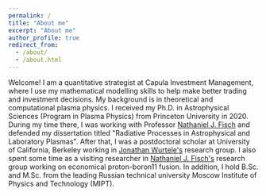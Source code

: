 ```yaml
---
permalink: /
title: "About me"
excerpt: "About me"
author_profile: true
redirect_from: 
  - /about/
  - /about.html
---
```


Welcome! I am a quantitative strategist at Capula Investment Management, where I use my mathematical modelling skills to help make better trading and investment decisions.
My background is in theoretical and computational plasma physics.
I received my Ph.D. in Astrophysical Sciences (Program in Plasma Physics) from Princeton University in 2020. During my time there, I was working with Professor [Nathaniel J. Fisch](https://plasma.princeton.edu/people/nathaniel-j-fisch) and defended my dissertation titled "Radiative Processes in Astrophysical and Laboratory Plasmas".
After that, I was a postdoctoral scholar at University of California, Berkeley working in [Jonathan Wurtele's](https://physics.berkeley.edu/people/faculty/jonathan-wurtele) research group. I also spent some time as a visiting researcher in [Nathaniel J. Fisch's](https://plasma.princeton.edu/people/nathaniel-j-fisch) research group working on economical proton-boron11 fusion.
In addition, I hold B.Sc. and M.Sc. from the leading Russian technical university Moscow Institute of Physics and Technology (MIPT).
